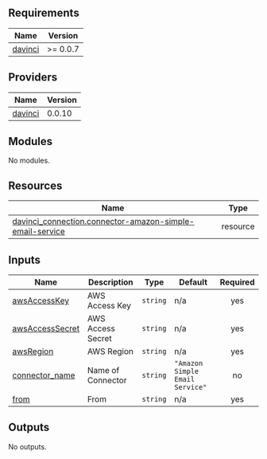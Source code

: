 <!-- BEGIN_TF_DOCS -->
## Requirements

| Name | Version |
|------|---------|
| <a name="requirement_davinci"></a> [davinci](#requirement\_davinci) | >= 0.0.7 |

## Providers

| Name | Version |
|------|---------|
| <a name="provider_davinci"></a> [davinci](#provider\_davinci) | 0.0.10 |

## Modules

No modules.

## Resources

| Name | Type |
|------|------|
| [davinci_connection.connector-amazon-simple-email-service](https://registry.terraform.io/providers/samir-gandhi/davinci/latest/docs/resources/connection) | resource |

## Inputs

| Name | Description | Type | Default | Required |
|------|-------------|------|---------|:--------:|
| <a name="input_awsAccessKey"></a> [awsAccessKey](#input\_awsAccessKey) | AWS Access Key | `string` | n/a | yes |
| <a name="input_awsAccessSecret"></a> [awsAccessSecret](#input\_awsAccessSecret) | AWS Access Secret | `string` | n/a | yes |
| <a name="input_awsRegion"></a> [awsRegion](#input\_awsRegion) | AWS Region | `string` | n/a | yes |
| <a name="input_connector_name"></a> [connector\_name](#input\_connector\_name) | Name of Connector | `string` | `"Amazon Simple Email Service"` | no |
| <a name="input_from"></a> [from](#input\_from) | From | `string` | n/a | yes |

## Outputs

No outputs.
<!-- END_TF_DOCS -->